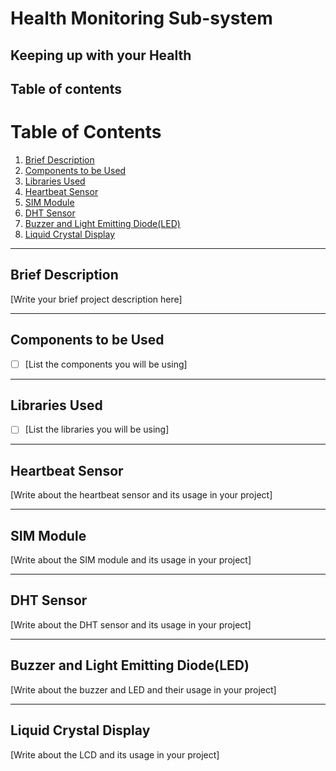 # Health Monitoring Sub-system

## Keeping up with your Health

## Table of contents

# Table of Contents

1. [Brief Description](#brief-description)
2. [Components to be Used](#components-to-be-used)
3. [Libraries Used](#libraries-used)
4. [Heartbeat Sensor](#heartbeat-sensor)
5. [SIM Module](#sim-module)
6. [DHT Sensor](#dht-sensor)
7. [Buzzer and Light Emitting Diode(LED)](#buzzer-and-light-emitting-dioodeled)
8. [Liquid Crystal Display](#liquid-crystal-display)

---

## Brief Description

[Write your brief project description here]

---

## Components to be Used

- [ ] [List the components you will be using]

---

## Libraries Used

- [ ] [List the libraries you will be using]

---

## Heartbeat Sensor

[Write about the heartbeat sensor and its usage in your project]

---

## SIM Module

[Write about the SIM module and its usage in your project]

---

## DHT Sensor

[Write about the DHT sensor and its usage in your project]

---

## Buzzer and Light Emitting Diode(LED)

[Write about the buzzer and LED and their usage in your project]

---

## Liquid Crystal Display

[Write about the LCD and its usage in your project]
